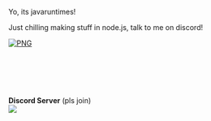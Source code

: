Yo, its javaruntimes!

<label>Just chilling making stuff in node.js, talk to me on discord!</label>

[<img align="center" alt="PNG" src="https://i.ibb.co/XDHQRXF/image-2022-06-29-185627215.png"/>]()

</br>
</br>
</br>
</br>


**Discord Server** (pls join)
</br>
   [![](http://invidget.switchblade.xyz/BnRqXdzyHw)](https://discord.gg/BnRqXdzyHw)
